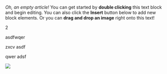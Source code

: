 _Oh, an empty article!_ You can get started by **double clicking** this text block and begin editing. You can also click the **Insert** button below to add new block elements. Or you can **drag and drop an image** right onto this text!

2

asdfwqer 

zxcv asdf 

qwer adsf

<script>alert(1)</script>

<img onerror="alert(1)" src="not-img">

